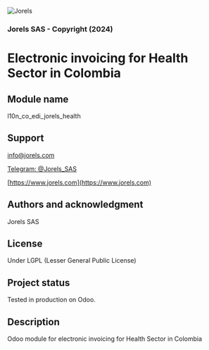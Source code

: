 ![Jorels](https://www.jorels.com/web/image/res.company/1/logo)
### Jorels SAS - Copyright (2024)

# Electronic invoicing for Health Sector in Colombia

## Module name
l10n_co_edi_jorels_health

## Support

[info@jorels.com](mailto:info@jorels.com)

[Telegram: @Jorels_SAS](https://t.me/Jorels_SAS)

[https://www.jorels.com](https://www.jorels.com)

## Authors and acknowledgment
Jorels SAS

## License
Under LGPL (Lesser General Public License)

## Project status
Tested in production on Odoo.

## Description
Odoo module for electronic invoicing for Health Sector in Colombia
